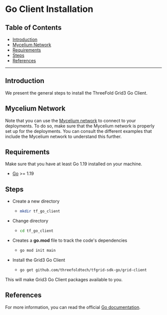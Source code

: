 <h1>Go Client Installation</h1>

<h2>Table of Contents</h2>

- [Introduction](#introduction)
- [Mycelium Network](#mycelium-network)
- [Requirements](#requirements)
- [Steps](#steps)
- [References](#references)

***

## Introduction

We present the general steps to install the ThreeFold Grid3 Go Client.

## Mycelium Network

Note that you can use the [Mycelium network](../../system_administrators/mycelium/mycelium_toc.md) to connect to your deployments. To do so, make sure that the Mycelium network is properly set up for the deployments. You can consult the different examples that include the Mycelium network to understand this further.

## Requirements

Make sure that you have at least Go 1.19 installed on your machine.

- [Go](https://golang.org/doc/install) >= 1.19

## Steps

* Create a new directory
  * ```bash
    mkdir tf_go_client
    ```
* Change directory
  * ```bash
    cd tf_go_client
    ```
* Creates a **go.mod** file to track the code's dependencies
  * ```bash
    go mod init main
    ```
* Install the Grid3 Go Client
  * ```bash
    go get github.com/threefoldtech/tfgrid-sdk-go/grid-client
    ```

This will make Grid3 Go Client packages available to you.

## References

For more information, you can read the official [Go documentation](https://go.dev/doc/).